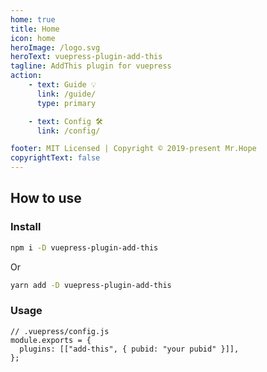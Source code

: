```yaml
---
home: true
title: Home
icon: home
heroImage: /logo.svg
heroText: vuepress-plugin-add-this
tagline: AddThis plugin for vuepress
action:
    - text: Guide 💡
      link: /guide/
      type: primary

    - text: Config 🛠
      link: /config/

footer: MIT Licensed | Copyright © 2019-present Mr.Hope
copyrightText: false
---
```


## How to use

### Install

```bash
npm i -D vuepress-plugin-add-this
```

Or

```bash
yarn add -D vuepress-plugin-add-this
```

### Usage

```js{3}
// .vuepress/config.js
module.exports = {
  plugins: [["add-this", { pubid: "your pubid" }]],
};
```
